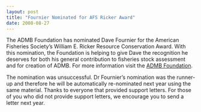 ```yaml
---
layout: post
title: "Fournier Nominated for AFS Ricker Award"
date: 2008-08-27
---
```


The ADMB Foundation has nominated Dave Fournier for the American Fisheries Society’s William E. Ricker Resource Conservation Award. With this nomination, the Foundation is helping to give Dave the recognition he deserves for both his general contribution to fisheries stock assessment and for creation of ADMB. For more information visit the [ADMB Foundation](http://admb-foundation.org/).
 
The nomination was unsuccessful. Dr Fournier’s nomination was the runner-up and therefore he will be automatically re-nominated next year using the same material. Thanks to everyone that provided support letters. For those of you who did not provide support letters, we encourage you to send a letter next year. 
